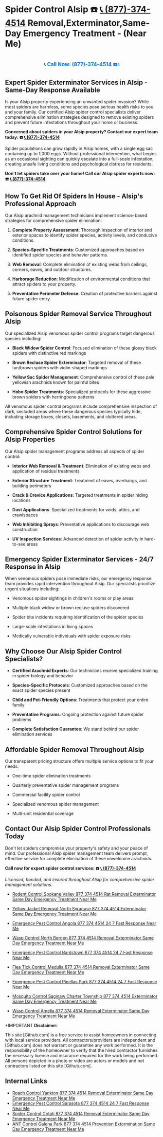 # Spider Control Alsip ☎️ [📞 (877)-374-4514](https://pest-control-4514.netlify.app) Removal,Exterminator,Same-Day Emergency Treatment - (Near Me)
# 

<p align="center" style="font-size: 1.2em; font-weight: bold; margin: 20px 0;">
  <a href="https://pest-control-4514.netlify.app" target="_blank" style="color: #007BFF; text-decoration: none;">📞 Call Now: (877)-374-4514 ☎️💧</a>
</p>

## Expert Spider Exterminator Services in Alsip - Same-Day Response Available

Is your Alsip property experiencing an unwanted spider invasion? While most spiders are harmless, some species pose serious health risks to you and your family. Our certified Alsip spider control specialists deliver comprehensive elimination strategies designed to remove existing spiders and prevent future infestations throughout your home or business.

**Concerned about spiders in your Alsip property? Contact our expert team today: ☎️ [📞 (877)-374-4514](https://pest-control-4514.netlify.app)**

Spider populations can grow rapidly in Alsip homes, with a single egg sac containing up to 1,000 eggs. Without professional intervention, what begins as an occasional sighting can quickly escalate into a full-scale infestation, creating unsafe living conditions and psychological distress for residents.

**Don't let spiders take over your home! Call our Alsip spider experts now: ☎️ [📞 (877)-374-4514](https://pest-control-4514.netlify.app)**

## How To Get Rid Of Spiders In House - Alsip's Professional Approach

Our Alsip arachnid management technicians implement science-based strategies for comprehensive spider elimination:

1. **Complete Property Assessment**: Thorough inspection of interior and exterior spaces to identify spider species, activity levels, and conducive conditions.

2. **Species-Specific Treatments**: Customized approaches based on identified spider species and behavior patterns.

3. **Web Removal**: Complete elimination of existing webs from ceilings, corners, eaves, and outdoor structures.

4. **Harborage Reduction**: Modification of environmental conditions that attract spiders to your property.

5. **Preventative Perimeter Defense**: Creation of protective barriers against future spider entry.

## Poisonous Spider Removal Service Throughout Alsip

Our specialized Alsip venomous spider control programs target dangerous species including:

- **Black Widow Spider Control**: Focused elimination of these glossy black spiders with distinctive red markings

- **Brown Recluse Spider Exterminator**: Targeted removal of these tan/brown spiders with violin-shaped markings

- **Yellow Sac Spider Management**: Comprehensive control of these pale yellowish arachnids known for painful bites

- **Hobo Spider Treatments**: Specialized protocols for these aggressive brown spiders with herringbone patterns

All venomous spider control programs include comprehensive inspection of dark, secluded areas where these dangerous species typically hide, including storage boxes, closets, basements, and cluttered areas.

## Comprehensive Spider Control Solutions for Alsip Properties

Our Alsip spider management programs address all aspects of spider control:

- **Interior Web Removal & Treatment**: Elimination of existing webs and application of residual treatments

- **Exterior Structure Treatment**: Treatment of eaves, overhangs, and building perimeters

- **Crack & Crevice Applications**: Targeted treatments in spider hiding locations

- **Dust Applications**: Specialized treatments for voids, attics, and crawlspaces

- **Web Inhibiting Sprays**: Preventative applications to discourage web construction

- **UV Inspection Services**: Advanced detection of spider activity in hard-to-see areas

## Emergency Spider Exterminator Services - 24/7 Response in Alsip

When venomous spiders pose immediate risks, our emergency response team provides rapid intervention throughout Alsip. Our specialists prioritize urgent situations including:

- Venomous spider sightings in children's rooms or play areas

- Multiple black widow or brown recluse spiders discovered

- Spider bite incidents requiring identification of the spider species

- Large-scale infestations in living spaces

- Medically vulnerable individuals with spider exposure risks

## Why Choose Our Alsip Spider Control Specialists?

- **Certified Arachnid Experts**: Our technicians receive specialized training in spider biology and behavior

- **Species-Specific Protocols**: Customized approaches based on the exact spider species present

- **Child and Pet-Friendly Options**: Treatments that protect your entire family

- **Preventative Programs**: Ongoing protection against future spider problems

- **Complete Satisfaction Guarantee**: We stand behind our spider elimination services

## Affordable Spider Removal Throughout Alsip

Our transparent pricing structure offers multiple service options to fit your needs:

- One-time spider elimination treatments

- Quarterly preventative spider management programs

- Commercial facility spider control

- Specialized venomous spider management

- Multi-unit residential coverage

## Contact Our Alsip Spider Control Professionals Today

Don't let spiders compromise your property's safety and your peace of mind. Our professional Alsip spider management team delivers prompt, effective service for complete elimination of these unwelcome arachnids.

**Call now for expert spider control services: ☎️ [📞 (877)-374-4514](https://pest-control-4514.netlify.app)**

*Licensed, bonded, and insured throughout Alsip for comprehensive spider management solutions.*


- [Rodent Control Spokane Valley 877 374 4514 Rat Removal Exterminator Same Day Emergency Treatment Near Me](https://github.com/allyoucaneatsushiin/pest-control/blob/main/Rodent-Control-Spokane-Valley-877-374-4514-Rat-Removal-Exterminator-Same-Day-Emergency-Treatment-Near-Me.md)
- [Yellow Jacket Removal North Syracuse 877 374 4514 Exterminator Same Day Emergency Treatment Near Me](https://github.com/allyoucaneatsushiin/pest-control/blob/main/Yellow-Jacket-Removal-North-Syracuse-877-374-4514-Exterminator-Same-Day-Emergency-Treatment-Near-Me.md)
- [Emergency Pest Control Angola 877 374 4514 24 7 Fast Response Near Me](https://github.com/allyoucaneatsushiin/pest-control/blob/main/Emergency-Pest-Control-Angola-877-374-4514-24-7-Fast-Response-Near-Me.md)


- [Wasp Control North Bergen 877 374 4514 Removal Exterminator Same Day Emergency Treatment Near Me](https://github.com/allyoucaneatsushiin/pest-control/blob/main/Wasp-Control-North-Bergen-877-374-4514-Removal-Exterminator-Same-Day-Emergency-Treatment-Near-Me.md)
- [Emergency Pest Control Bardstown 877 374 4514 24 7 Fast Response Near Me](https://github.com/allyoucaneatsushiin/pest-control/blob/main/Emergency-Pest-Control-Bardstown-877-374-4514-24-7-Fast-Response-Near-Me.md)
- [Flea Tick Control Medulla 877 374 4514 Removal Exterminator Same Day Emergency Treatment Near Me](https://github.com/allyoucaneatsushiin/pest-control/blob/main/Flea-Tick-Control-Medulla-877-374-4514-Removal-Exterminator-Same-Day-Emergency-Treatment-Near-Me.md)


- [Emergency Pest Control Pinellas Park 877 374 4514 24 7 Fast Response Near Me](https://github.com/allyoucaneatsushiin/pest-control/blob/main/Emergency-Pest-Control-Pinellas-Park-877-374-4514-24-7-Fast-Response-Near-Me.md)
- [Mosquito Control Saginaw Charter Township 877 374 4514 Exterminator Same Day Emergency Treatment Near Me](https://github.com/allyoucaneatsushiin/pest-control/blob/main/Mosquito-Control-Saginaw-Charter-Township-877-374-4514-Exterminator-Same-Day-Emergency-Treatment-Near-Me.md)
- [Wasp Control Amelia 877 374 4514 Removal Exterminator Same Day Emergency Treatment Near Me](https://github.com/allyoucaneatsushiin/pest-control/blob/main/Wasp-Control-Amelia-877-374-4514-Removal-Exterminator-Same-Day-Emergency-Treatment-Near-Me.md)


*IMPORTANT **Disclaimer:**  

This site [Github.com] is a free service to assist homeowners in connecting with local service providers. All contractors/providers are independent and [Github.com] does not warrant or guarantee any work performed. It is the responsibility of the homeowner to verify that the hired contractor furnishes the necessary license and insurance required for the work being performed. All persons depicted in a photo or video are actors or models and not contractors listed on this site [Github.com].


## Internal Links
- [Roach Control Yankton 877 374 4514 Removal Exterminator Same Day Emergency Treatment Near Me](https://github.com/allyoucaneatsushiin/pest-control/blob/main/Roach-Control-Yankton-877-374-4514-Removal-Exterminator-Same-Day-Emergency-Treatment-Near-Me.md)
- [Emergency Pest Control Sarasota 877 374 4514 24 7 Fast Response Near Me](https://github.com/allyoucaneatsushiin/pest-control/blob/main/Emergency-Pest-Control-Sarasota-877-374-4514-24-7-Fast-Response-Near-Me.md)
- [Spider Control Cotati 877 374 4514 Removal Exterminator Same Day Emergency Treatment Near Me](https://github.com/allyoucaneatsushiin/pest-control/blob/main/Spider-Control-Cotati-877-374-4514-Removal-Exterminator-Same-Day-Emergency-Treatment-Near-Me.md)
- [ANT Control Galena Park 877 374 4514 Prevention Extermination Same Day Emergency Treatment Near Me](https://github.com/allyoucaneatsushiin/pest-control/blob/main/ANT-Control-Galena-Park-877-374-4514-Prevention-Extermination-Same-Day-Emergency-Treatment-Near-Me.md)
